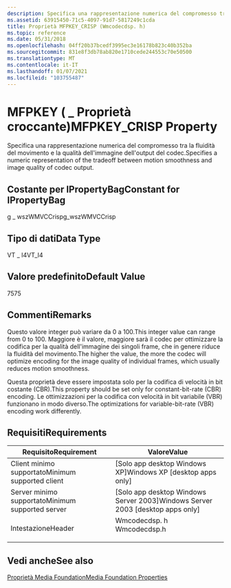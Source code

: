 ```yaml
---
description: Specifica una rappresentazione numerica del compromesso tra la fluidità del movimento e la qualità dell'immagine dell'output del codec.
ms.assetid: 63915450-71c5-4097-91d7-5817249c1cda
title: Proprietà MFPKEY_CRISP (Wmcodecdsp. h)
ms.topic: reference
ms.date: 05/31/2018
ms.openlocfilehash: 04ff20b37bcedf3995ec3e16178b823c40b352ba
ms.sourcegitcommit: 831e8f3db78ab820e1710cede244553c70e50500
ms.translationtype: MT
ms.contentlocale: it-IT
ms.lasthandoff: 01/07/2021
ms.locfileid: "103755487"
---
```

# <a name="mfpkey_crisp-property"></a><span data-ttu-id="113b4-103">MFPKEY ( \_ Proprietà croccante)</span><span class="sxs-lookup"><span data-stu-id="113b4-103">MFPKEY\_CRISP Property</span></span>

<span data-ttu-id="113b4-104">Specifica una rappresentazione numerica del compromesso tra la fluidità del movimento e la qualità dell'immagine dell'output del codec.</span><span class="sxs-lookup"><span data-stu-id="113b4-104">Specifies a numeric representation of the tradeoff between motion smoothness and image quality of codec output.</span></span>

## <a name="constant-for-ipropertybag"></a><span data-ttu-id="113b4-105">Costante per IPropertyBag</span><span class="sxs-lookup"><span data-stu-id="113b4-105">Constant for IPropertyBag</span></span>

<span data-ttu-id="113b4-106">g \_ wszWMVCCrisp</span><span class="sxs-lookup"><span data-stu-id="113b4-106">g\_wszWMVCCrisp</span></span>

## <a name="data-type"></a><span data-ttu-id="113b4-107">Tipo di dati</span><span class="sxs-lookup"><span data-stu-id="113b4-107">Data Type</span></span>

<span data-ttu-id="113b4-108">VT \_ I4</span><span class="sxs-lookup"><span data-stu-id="113b4-108">VT\_I4</span></span>

## <a name="default-value"></a><span data-ttu-id="113b4-109">Valore predefinito</span><span class="sxs-lookup"><span data-stu-id="113b4-109">Default Value</span></span>

<span data-ttu-id="113b4-110">75</span><span class="sxs-lookup"><span data-stu-id="113b4-110">75</span></span>

## <a name="remarks"></a><span data-ttu-id="113b4-111">Commenti</span><span class="sxs-lookup"><span data-stu-id="113b4-111">Remarks</span></span>

<span data-ttu-id="113b4-112">Questo valore integer può variare da 0 a 100.</span><span class="sxs-lookup"><span data-stu-id="113b4-112">This integer value can range from 0 to 100.</span></span> <span data-ttu-id="113b4-113">Maggiore è il valore, maggiore sarà il codec per ottimizzare la codifica per la qualità dell'immagine dei singoli frame, che in genere riduce la fluidità del movimento.</span><span class="sxs-lookup"><span data-stu-id="113b4-113">The higher the value, the more the codec will optimize encoding for the image quality of individual frames, which usually reduces motion smoothness.</span></span>

<span data-ttu-id="113b4-114">Questa proprietà deve essere impostata solo per la codifica di velocità in bit costante (CBR).</span><span class="sxs-lookup"><span data-stu-id="113b4-114">This property should be set only for constant-bit-rate (CBR) encoding.</span></span> <span data-ttu-id="113b4-115">Le ottimizzazioni per la codifica con velocità in bit variabile (VBR) funzionano in modo diverso.</span><span class="sxs-lookup"><span data-stu-id="113b4-115">The optimizations for variable-bit-rate (VBR) encoding work differently.</span></span>

## <a name="requirements"></a><span data-ttu-id="113b4-116">Requisiti</span><span class="sxs-lookup"><span data-stu-id="113b4-116">Requirements</span></span>



| <span data-ttu-id="113b4-117">Requisito</span><span class="sxs-lookup"><span data-stu-id="113b4-117">Requirement</span></span> | <span data-ttu-id="113b4-118">Valore</span><span class="sxs-lookup"><span data-stu-id="113b4-118">Value</span></span> |
|-------------------------------------|-----------------------------------------------------------------------------------------|
| <span data-ttu-id="113b4-119">Client minimo supportato</span><span class="sxs-lookup"><span data-stu-id="113b4-119">Minimum supported client</span></span><br/> | <span data-ttu-id="113b4-120">\[Solo app desktop Windows XP\]</span><span class="sxs-lookup"><span data-stu-id="113b4-120">Windows XP \[desktop apps only\]</span></span><br/>                                             |
| <span data-ttu-id="113b4-121">Server minimo supportato</span><span class="sxs-lookup"><span data-stu-id="113b4-121">Minimum supported server</span></span><br/> | <span data-ttu-id="113b4-122">\[Solo app desktop Windows Server 2003\]</span><span class="sxs-lookup"><span data-stu-id="113b4-122">Windows Server 2003 \[desktop apps only\]</span></span><br/>                                    |
| <span data-ttu-id="113b4-123">Intestazione</span><span class="sxs-lookup"><span data-stu-id="113b4-123">Header</span></span><br/>                   | <dl> <span data-ttu-id="113b4-124"><dt>Wmcodecdsp. h</dt></span><span class="sxs-lookup"><span data-stu-id="113b4-124"><dt>Wmcodecdsp.h</dt></span></span> </dl> |



## <a name="see-also"></a><span data-ttu-id="113b4-125">Vedi anche</span><span class="sxs-lookup"><span data-stu-id="113b4-125">See also</span></span>

<dl> <dt>

[<span data-ttu-id="113b4-126">Proprietà Media Foundation</span><span class="sxs-lookup"><span data-stu-id="113b4-126">Media Foundation Properties</span></span>](media-foundation-properties.md)
</dt> </dl>

 

 




